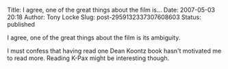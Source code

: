 Title: I agree, one of the great things about the film is...
Date: 2007-05-03 20:18
Author: Tony Locke
Slug: post-2959132337307608603
Status: published

I agree, one of the great things about the film is its ambiguity.  
  
I must confess that having read one Dean Koontz book hasn't motivated me to read more. Reading K-Pax might be interesting though.
